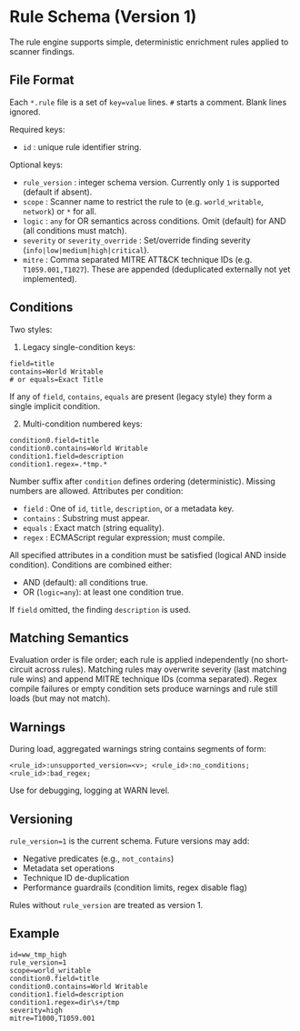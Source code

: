 # Rule Schema (Version 1)

The rule engine supports simple, deterministic enrichment rules applied to scanner findings.

## File Format

Each `*.rule` file is a set of `key=value` lines. `#` starts a comment. Blank lines ignored.

Required keys:
- `id` : unique rule identifier string.

Optional keys:
- `rule_version` : integer schema version. Currently only `1` is supported (default if absent).
- `scope` : Scanner name to restrict the rule to (e.g. `world_writable`, `network`) or `*` for all.
- `logic` : `any` for OR semantics across conditions. Omit (default) for AND (all conditions must match).
- `severity` or `severity_override` : Set/override finding severity (`info|low|medium|high|critical`).
- `mitre` : Comma separated MITRE ATT&CK technique IDs (e.g. `T1059.001,T1027`). These are appended (deduplicated externally not yet implemented).

## Conditions

Two styles:

1. Legacy single-condition keys:
```
field=title
contains=World Writable
# or equals=Exact Title
```
If any of `field`, `contains`, `equals` are present (legacy style) they form a single implicit condition.

2. Multi-condition numbered keys:
```
condition0.field=title
condition0.contains=World Writable
condition1.field=description
condition1.regex=.*tmp.*
```
Number suffix after `condition` defines ordering (deterministic). Missing numbers are allowed. Attributes per condition:
- `field` : One of `id`, `title`, `description`, or a metadata key.
- `contains` : Substring must appear.
- `equals` : Exact match (string equality).
- `regex` : ECMAScript regular expression; must compile.

All specified attributes in a condition must be satisfied (logical AND inside condition). Conditions are combined either:
- AND (default): all conditions true.
- OR (`logic=any`): at least one condition true.

If `field` omitted, the finding `description` is used.

## Matching Semantics

Evaluation order is file order; each rule is applied independently (no short-circuit across rules). Matching rules may overwrite severity (last matching rule wins) and append MITRE technique IDs (comma separated). Regex compile failures or empty condition sets produce warnings and rule still loads (but may not match).

## Warnings

During load, aggregated warnings string contains segments of form:
```
<rule_id>:unsupported_version=<v>; <rule_id>:no_conditions; <rule_id>:bad_regex;
```
Use for debugging, logging at WARN level.

## Versioning

`rule_version=1` is the current schema. Future versions may add:
- Negative predicates (e.g., `not_contains`)
- Metadata set operations
- Technique ID de-duplication
- Performance guardrails (condition limits, regex disable flag)

Rules without `rule_version` are treated as version 1.

## Example
```
id=ww_tmp_high
rule_version=1
scope=world_writable
condition0.field=title
condition0.contains=World Writable
condition1.field=description
condition1.regex=dir\s+/tmp
severity=high
mitre=T1000,T1059.001
```
